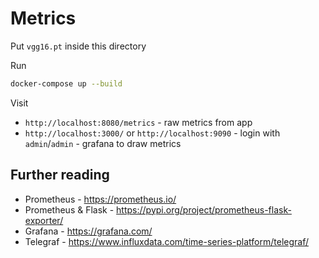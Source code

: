 # Metrics

Put `vgg16.pt` inside this directory

Run 

```bash
docker-compose up --build
```

Visit
* `http://localhost:8080/metrics` - raw metrics from app
* `http://localhost:3000/` or `http://localhost:9090` - login with `admin`/`admin` - grafana to draw metrics

## Further reading

* Prometheus - https://prometheus.io/
* Prometheus & Flask - https://pypi.org/project/prometheus-flask-exporter/
* Grafana - https://grafana.com/
* Telegraf - https://www.influxdata.com/time-series-platform/telegraf/